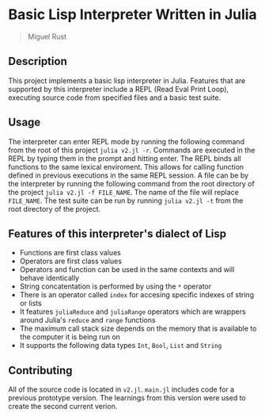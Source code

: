 # Basic Lisp Interpreter Written in Julia

> Miguel Rust

## Description

This project implements a basic lisp interpreter in Julia. Features that are supported by this interpreter include a REPL (Read Eval Print Loop), executing source code from specified files and a basic test suite.

## Usage

The interpreter can enter REPL mode by running the following command from the root of this project `julia v2.jl -r`. Commands are executed in the REPL by typing them in the prompt and hitting enter. The REPL binds all functions to the same lexical enviroment. This allows for calling function defined in previous executions in the same REPL session. A file can be by the interpreter by running the following command from the root directory of the project `julia v2.jl -f FILE_NAME`. The name of the file will replace `FILE_NAME`. The test suite can be run by running `julia v2.jl -t` from the root directory of the project.

## Features of this interpreter's dialect of Lisp

* Functions are first class values
* Operators are first class values
* Operators and function can be used in the same contexts and will behave identically
* String concatentation is performed by using the `*` operator
* There is an operator called `index` for accesing specific indexes of string or lists
* It features `juliaReduce` and `juliaRange` operators which are wrappers around Julia's `reduce` and `range` functions
* The maximum call stack size depends on the memory that is available to the computer it is being run on
* It supports the following data types `Int`, `Bool`, `List` and `String`

## Contributing

All of the source code is located in `v2.jl`. `main.jl` includes code for a previous prototype version. The learnings from this version were used to create the second current verion.
